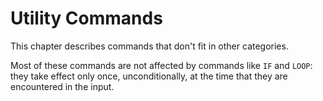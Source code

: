 # Utility Commands

This chapter describes commands that don't fit in other categories.

Most of these commands are not affected by commands like `IF` and
`LOOP`: they take effect only once, unconditionally, at the time that
they are encountered in the input.
